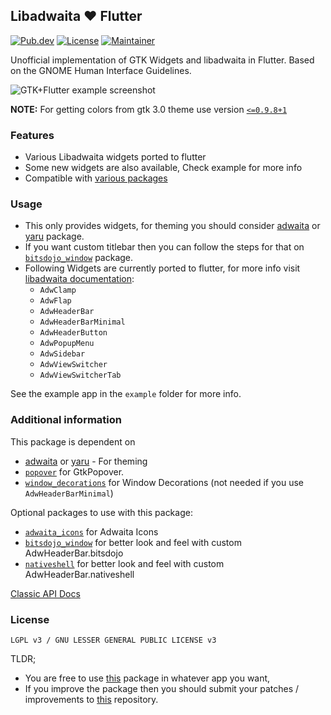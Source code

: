 ## Libadwaita ❤️ Flutter

[![Pub.dev](https://img.shields.io/pub/v/libadwaita.svg)](https://pub.dev/packages/libadwaita)
[![License](https://img.shields.io/github/license/gtk-flutter/libadwaita?color=indigo)](LICENSE)
[![Maintainer](https://img.shields.io/badge/Maintainer-prateekmedia-informational)](https://github.com/prateekmedia)

Unofficial implementation of GTK Widgets and libadwaita in Flutter. Based on the GNOME Human Interface Guidelines.

![GTK+Flutter example screenshot](https://user-images.githubusercontent.com/41370460/137439130-571c6d74-b3f5-4f01-8c11-3ea8de562dd3.jpg)

**NOTE:** For getting colors from gtk 3.0 theme use version [`<=0.9.8+1`](https://pub.dev/packages/gtk/versions/0.9.8+1)

### Features

- Various Libadwaita widgets ported to flutter
- Some new widgets are also available, Check example for more info
- Compatible with [various packages](#additional-information)

### Usage

- This only provides widgets, for theming you should consider [adwaita](https://pub.dev/packages/adwaita) or [yaru](https://github.com/ubuntu/yaru.dart) package.
- If you want custom titlebar then you can follow the steps for that on [`bitsdojo_window`](https://pub.dev/packages/bitsdojo_window) package.
- Following Widgets are currently ported to flutter, for more info visit [libadwaita documentation](https://gnome.pages.gitlab.gnome.org/libadwaita/doc/main/index.html#classes):
    - `AdwClamp`
    - `AdwFlap`
    - `AdwHeaderBar`
    - `AdwHeaderBarMinimal`
    - `AdwHeaderButton`
    - `AdwPopupMenu`
    - `AdwSidebar`
    - `AdwViewSwitcher`
    - `AdwViewSwitcherTab`

See the example app in the `example` folder for more info.

### Additional information

This package is dependent on
- [adwaita](https://pub.dev/packages/adwaita) or [yaru](https://github.com/ubuntu/yaru.dart) - For theming
- [`popover`](https://pub.dev/packages/popover) for GtkPopover.
- [`window_decorations`](https://pub.dev/packages/window_decorations) for Window Decorations (not needed if you use `AdwHeaderBarMinimal`)

Optional packages to use with this package:
- [`adwaita_icons`](https://pub.dev/packages/adwaita_icons) for Adwaita Icons
- [`bitsdojo_window`](https://pub.dev/packages/bitsdojo_window) for better look and feel with custom AdwHeaderBar.bitsdojo
- [`nativeshell`](https://pub.dev/packages/nativeshell) for better look and feel with custom AdwHeaderBar.nativeshell

[Classic API Docs](https://pub.dev/documentation/libadwaita/latest/)

### License

`LGPL v3 / GNU LESSER GENERAL PUBLIC LICENSE v3`

TLDR;
- You are free to use [this](https://pub.dev/packages/libadwaita) package in whatever app you want,
- If you improve the package then you should submit your patches / improvements to [this](https://github.com/prateekmedia/gtk-flutter) repository.